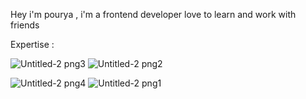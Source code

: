 Hey i'm pourya , i'm a frontend developer love to learn and work with friends 

Expertise : 

![Untitled-2 png3](https://github.com/user-attachments/assets/c8fc42f8-255f-4cc7-93e6-60c41c768b37) ![Untitled-2 png2](https://github.com/user-attachments/assets/646a5bbf-3c77-4592-b127-fa1b7949933c)


![Untitled-2 png4](https://github.com/user-attachments/assets/d8c70c5c-a6f3-4adc-b594-c0ab5372ef8c) ![Untitled-2 png1](https://github.com/user-attachments/assets/674383f9-6c2d-4b53-af10-aaea2864e653)     





